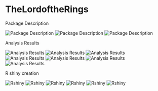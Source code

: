 # TheLordoftheRings

Package Description

![Package Description](Rmdfiles/lrpackage.png)
![Package Description](Rmdfiles/lrpackage1.png)
![Package Description](Rmdfiles/lrpackage2.png)


Analysis Results

![Analysis Results](Rmdfiles/lr1.png)
![Analysis Results](Rmdfiles/lr2.png)
![Analysis Results](Rmdfiles/lr7.png)
![Analysis Results](Rmdfiles/lr8.png)
![Analysis Results](Rmdfiles/lr9.png)
![Analysis Results](Rmdfiles/lr10.png)
![Analysis Results](Rmdfiles/lr11.png)


R shiny creation 

![Rshiny](Rmdfiles/shiny1.png)
![Rshiny](Rmdfiles/shiny2.png)
![Rshiny](Rmdfiles/shiny3.png)
![Rshiny](Rmdfiles/shiny4.png)
![Rshiny](Rmdfiles/shiny5.png)
![Rshiny](Rmdfiles/shiny6.png)
